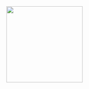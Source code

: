 <!---
- 👋 Hi, I’m @ricardobr3no<br>
- 👀 I’m interested in backend and game develop<br>
- 🌱 I’m currently learning Game develop in Godot<br>
--->
<a href="https://github.com/ricardobr3no">
  <img height=200 align="center" src="https://github-readme-stats.vercel.app/api/top-langs?username=ricardobr3no&layout=compact&langs_count=8&card_width=320" />
</a>

<!---
ricardobr3no/ricardobr3no is a ✨ special ✨ repository because its `README.md` (this file) appears on your GitHub profile.
You can click the Preview link to take a look at your changes.
--->
